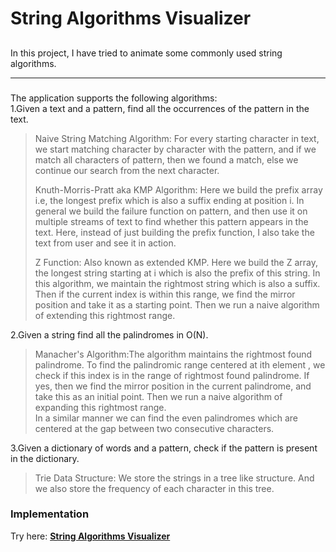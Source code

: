 # String Algorithms Visualizer
## 
In this project, I have tried to animate some commonly used string algorithms.

---
### 
The application supports the following algorithms:    
1.Given a text and a pattern, find all the occurrences of the pattern in the text.

>Naive String Matching Algorithm: For every starting character in text, we start matching character by character with the pattern, and if we match all characters of pattern, then we found a match, else we continue our search from the next character.
>    
>Knuth-Morris-Pratt aka KMP Algorithm: Here we build the prefix array i.e, the longest prefix which is also a suffix ending at position i. In general we build the failure function on pattern, and then use it on multiple streams of text to find whether this pattern appears in the text.
>Here, instead of just building the prefix function, I also take the text from user and see it in action.
>  
>Z Function: Also known as extended KMP. Here we build the Z array, the longest string starting at i which is also the prefix of this string. In this algorithm, we maintain the rightmost
>string which is also a suffix. Then if the current index is within this range, we find the mirror position and take it as a starting point. Then we run a naive algorithm of extending this rightmost range.
   
2.Given a string find all the palindromes in O(N).
>Manacher's Algorithm:The algorithm maintains the rightmost found palindrome. To find the palindromic range centered at ith element
>, we check if this index is in the range of rightmost found palindrome. If yes, then we find the mirror position in the current palindrome, and take this as an initial point. 
>Then we run a naive algorithm of expanding this rightmost range.   
>In a similar manner we can find the even palindromes which are centered at the gap between two consecutive characters.   
  
3.Given a dictionary of words and a pattern, check if the pattern is present in the dictionary.
>Trie Data Structure: We store the strings in a tree like structure. And we also store the frequency of each character in this tree.

### Implementation
Try here: [**String Algorithms Visualizer**](https://string-algorithms-visualizer.herokuapp.com/)